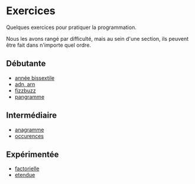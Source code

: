 # Exercices

Quelques exercices pour pratiquer la programmation.

Nous les avons rangé par difficulté, mais au sein d'une section, ils peuvent être fait dans n'importe quel ordre.


## Débutante

  * [année bissextile](https://github.com/djangogirlsbdx/ressources-et-supports/blob/master/exercices/annee_bissextile.md)
  * [adn, arn](https://github.com/djangogirlsbdx/ressources-et-supports/blob/master/exercices/adn_arn.md)
  * [fizzbuzz](https://github.com/djangogirlsbdx/ressources-et-supports/blob/master/exercices/fizzbuzz.md)
  * [pangramme](https://github.com/djangogirlsbdx/ressources-et-supports/blob/master/exercices/pangramme.md)


## Intermédiaire

  * [anagramme](https://github.com/djangogirlsbdx/ressources-et-supports/blob/master/exercices/anagramme.md)
  * [occurences](https://github.com/djangogirlsbdx/ressources-et-supports/blob/master/exercices/occurences.md)


## Expérimentée

  * [factorielle](https://github.com/djangogirlsbdx/ressources-et-supports/blob/master/exercices/factorielle.md)
  * [etendue](https://github.com/djangogirlsbdx/ressources-et-supports/blob/master/exercices/etendue.md)
